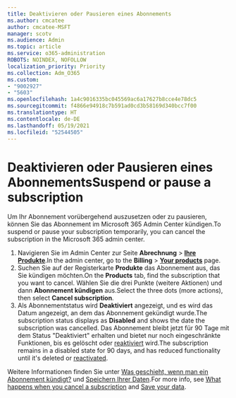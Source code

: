 ```yaml
---
title: Deaktivieren oder Pausieren eines Abonnements
ms.author: cmcatee
author: cmcatee-MSFT
manager: scotv
ms.audience: Admin
ms.topic: article
ms.service: o365-administration
ROBOTS: NOINDEX, NOFOLLOW
localization_priority: Priority
ms.collection: Adm_O365
ms.custom:
- "9002927"
- "5603"
ms.openlocfilehash: 1a4c9016335bc045569ac6a17627b8cce4e78dc5
ms.sourcegitcommit: f4866e94918c7b591ad0cd3b58169d340bcc7f00
ms.translationtype: HT
ms.contentlocale: de-DE
ms.lasthandoff: 05/19/2021
ms.locfileid: "52544505"
---
```

# <a name="suspend-or-pause-a-subscription"></a><span data-ttu-id="06e4c-102">Deaktivieren oder Pausieren eines Abonnements</span><span class="sxs-lookup"><span data-stu-id="06e4c-102">Suspend or pause a subscription</span></span>

<span data-ttu-id="06e4c-103">Um Ihr Abonnement vorübergehend auszusetzen oder zu pausieren, können Sie das Abonnement im Microsoft 365 Admin Center kündigen.</span><span class="sxs-lookup"><span data-stu-id="06e4c-103">To suspend or pause your subscription temporarily, you can cancel the subscription in the Microsoft 365 admin center.</span></span>

1. <span data-ttu-id="06e4c-104">Navigieren Sie im Admin Center zur Seite **Abrechnung** > **[Ihre Produkte](https://go.microsoft.com/fwlink/p/?linkid=842054)**.</span><span class="sxs-lookup"><span data-stu-id="06e4c-104">In the admin center, go to the **Billing** > **[Your products](https://go.microsoft.com/fwlink/p/?linkid=842054)** page.</span></span>
2. <span data-ttu-id="06e4c-105">Suchen Sie auf der Registerkarte **Produkte** das Abonnement aus, das Sie kündigen möchten.</span><span class="sxs-lookup"><span data-stu-id="06e4c-105">On the **Products** tab, find the subscription that you want to cancel.</span></span> <span data-ttu-id="06e4c-106">Wählen Sie die drei Punkte (weitere Aktionen) und dann **Abonnement kündigen** aus.</span><span class="sxs-lookup"><span data-stu-id="06e4c-106">Select the three dots (more actions), then select **Cancel subscription**.</span></span>
3. <span data-ttu-id="06e4c-107">Als Abonnementstatus wird **Deaktiviert** angezeigt, und es wird das Datum angezeigt, an dem das Abonnement gekündigt wurde.</span><span class="sxs-lookup"><span data-stu-id="06e4c-107">The subscription status displays as **Disabled** and shows the date the subscription was cancelled.</span></span> <span data-ttu-id="06e4c-108">Das Abonnement bleibt jetzt für 90 Tage mit dem Status "Deaktiviert" erhalten und bietet nur noch eingeschränkte Funktionen, bis es gelöscht oder [reaktiviert](/microsoft-365/commerce/subscriptions/reactivate-your-subscription) wird.</span><span class="sxs-lookup"><span data-stu-id="06e4c-108">The subscription remains in a disabled state for 90 days, and has reduced functionality until it's deleted or [reactivated](/microsoft-365/commerce/subscriptions/reactivate-your-subscription).</span></span>

<span data-ttu-id="06e4c-109">Weitere Informationen finden Sie unter [Was geschieht, wenn man ein Abonnement kündigt?](/microsoft-365/commerce/subscriptions/cancel-your-subscription#what-happens-when-you-cancel-a-subscription) und [Speichern Ihrer Daten](/microsoft-365/commerce/subscriptions/cancel-your-subscription#save-your-data).</span><span class="sxs-lookup"><span data-stu-id="06e4c-109">For more info, see [What happens when you cancel a subscription](/microsoft-365/commerce/subscriptions/cancel-your-subscription#what-happens-when-you-cancel-a-subscription) and [Save your data](/microsoft-365/commerce/subscriptions/cancel-your-subscription#save-your-data).</span></span>
